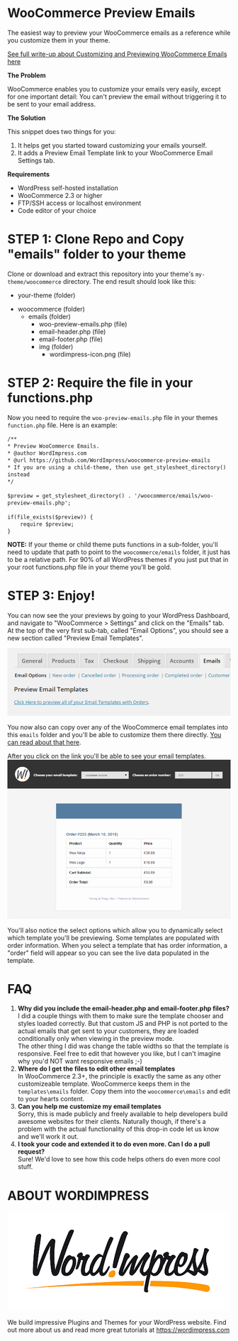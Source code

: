 # WooCommerce Preview Emails
The easiest way to preview your WooCommerce emails as a reference while you customize them in your theme.

[See full write-up about Customizing and Previewing WooCommerce Emails here](https://wordimpress.com/customize-and-preview-woocommerce-emails/)

**The Problem**

WooCommerce enables you to customize your emails very easily, except for one important detail: You can't preview the email without triggering it to be sent to your email address.

**The Solution**

This snippet does two things for you:

1. It helps get you started toward customizing your emails yourself.
2. It adds a Preview Email Template link to your WooCommerce Email Settings tab. 

**Requirements**

* WordPress self-hosted installation
* WooCommerce 2.3 or higher
* FTP/SSH access or localhost environment
* Code editor of your choice

# STEP 1: Clone Repo and Copy "emails" folder to your theme
Clone or download and extract this repository into your theme's `my-theme/woocommerce` directory. The end result should look like this:

* your-theme (folder)
 - woocommerce (folder)
     * emails (folder)
         - woo-preview-emails.php (file)
         - email-header.php (file)
         - email-footer.php (file)
         -  img (folder)
             * wordimpress-icon.png (file)
             
# STEP 2: Require the file in your functions.php
Now you need to require the `woo-preview-emails.php` file in your themes `function.php` file. Here is an example:

```
/**
* Preview WooCommerce Emails.
* @author WordImpress.com
* @url https://github.com/WordImpress/woocommerce-preview-emails
* If you are using a child-theme, then use get_stylesheet_directory() instead
*/

$preview = get_stylesheet_directory() . '/woocommerce/emails/woo-preview-emails.php';

if(file_exists($preview)) {
    require $preview;
}
```

**NOTE:** If your theme or child theme puts functions in a sub-folder, you'll need to update that path to point to the `woocommerce/emails` folder, it just has to be a relative path. For 90% of all WordPress themes if you just put that in your root functions.php file in your theme you'll be gold.

# STEP 3: Enjoy!
You can now see the your previews by going to your WordPress Dashboard, and navigate to "WooCommerce > Settings" and click on the "Emails" tab. At the top of the very first sub-tab, called "Email Options", you should see a new section called "Preview Email Templates". 

![The Preview email templates link in the WooCommerce Email Settings tab](assets/img/woo-email-settings-w-preview-links.png)

You now also can copy over any of the WooCommerce email templates into this `emails` folder and you'll be able to customize them there directly. [You can read about that here](http://docs.woothemes.com/document/template-structure/ "WooCommerce Template Override Documentation").

After you click on the link you'll be able to see your email templates. 
![Screenshot of the Preview email templates screen](assets/img/preview-screenshot.png)

You'll also notice the select options which allow you to dynamically select which template you'll be previewing. Some templates are populated with order information. When you select a template that has order information, a "order" field will appear so you can see the live data populated in the template.

# FAQ
1. **Why did you include the email-header.php and email-footer.php files?**  
I did a couple things with them to make sure the template chooser and styles loaded correctly. But that custom JS and PHP is not ported to the actual emails that get sent to your customers, they are loaded conditionally only when viewing in the preview mode.  
The other thing I did was change the table widths so that the template is responsive. Feel free to edit that however you like, but I can't imagine why you'd NOT want responsive emails ;-)
2. **Where do I get the files to edit other email templates**  
In WooCommerce 2.3+, the principle is exactly the same as any other customizeable template. WooCommerce keeps them in the `templates\emails` folder. Copy them into the `woocommerce\emails` and edit to your hearts content.
3. **Can you help me customize my email templates**  
Sorry, this is made publicly and freely available to help developers build awesome websites for their clients. Naturally though, if there's a problem with the actual functionality of this drop-in code let us know and we'll work it out.
4. **I took your code and extended it to do even more. Can I do a pull request?**  
Sure! We'd love to see how this code helps others do even more cool stuff.



# ABOUT WORDIMPRESS
![The Preview email templates link in the WooCommerce Email Settings tab](assets/img/wordimpress_logo.png)

We build impressive Plugins and Themes for your WordPress website. Find out more about us and read more great tutorials at https://wordimpress.com 
